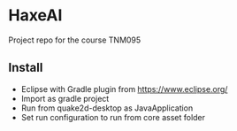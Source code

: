 # HaxeAI
Project repo for the course TNM095

## Install

- Eclipse with Gradle plugin from https://www.eclipse.org/
- Import as gradle project
- Run from quake2d-desktop as JavaApplication
- Set run configuration to run from core asset folder
